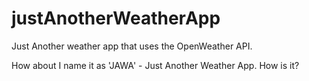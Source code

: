 # justAnotherWeatherApp
Just Another weather app that uses the OpenWeather API. 

How about I name it as 'JAWA' - Just Another Weather App. How is it? 
